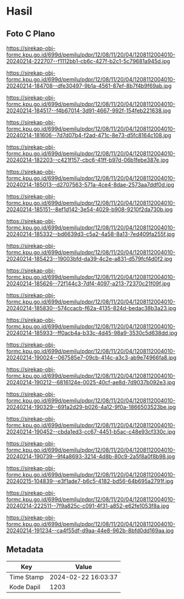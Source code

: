 # Hasil

## Foto C Plano

https://sirekap-obj-formc.kpu.go.id/699d/pemilu/pdpr/12/08/11/20/04/1208112004010-20240214-222707--f1112bb1-cb6c-427f-b2c1-5c79681a945d.jpg

https://sirekap-obj-formc.kpu.go.id/699d/pemilu/pdpr/12/08/11/20/04/1208112004010-20240214-184708--dfe30497-9b1a-4561-87ef-8b7f4b9f69ab.jpg

https://sirekap-obj-formc.kpu.go.id/699d/pemilu/pdpr/12/08/11/20/04/1208112004010-20240214-184517--f4b67014-3d91-4667-992f-154feb221638.jpg

https://sirekap-obj-formc.kpu.go.id/699d/pemilu/pdpr/12/08/11/20/04/1208112004010-20240214-181606--7d7d07b4-f2ad-471c-8e73-d5fc8164c108.jpg

https://sirekap-obj-formc.kpu.go.id/699d/pemilu/pdpr/12/08/11/20/04/1208112004010-20240214-182203--c421f157-cbc6-41ff-b97d-06b1febe387e.jpg

https://sirekap-obj-formc.kpu.go.id/699d/pemilu/pdpr/12/08/11/20/04/1208112004010-20240214-185013--d2707563-571a-4ce4-8dae-2573aa7ddf0d.jpg

https://sirekap-obj-formc.kpu.go.id/699d/pemilu/pdpr/12/08/11/20/04/1208112004010-20240214-185151--8ef1d142-3e54-4029-b908-9210f2da730b.jpg

https://sirekap-obj-formc.kpu.go.id/699d/pemilu/pdpr/12/08/11/20/04/1208112004010-20240214-185332--bd6639d3-c5a2-4a58-8a13-7ed409fa255f.jpg

https://sirekap-obj-formc.kpu.go.id/699d/pemilu/pdpr/12/08/11/20/04/1208112004010-20240214-185423--19003bfd-da39-4c2e-a831-d579fcf4d0f2.jpg

https://sirekap-obj-formc.kpu.go.id/699d/pemilu/pdpr/12/08/11/20/04/1208112004010-20240214-185626--72f144c3-7df4-4097-a213-72370c21f09f.jpg

https://sirekap-obj-formc.kpu.go.id/699d/pemilu/pdpr/12/08/11/20/04/1208112004010-20240214-185830--574ccacb-f62a-4135-824d-bedac38b3a23.jpg

https://sirekap-obj-formc.kpu.go.id/699d/pemilu/pdpr/12/08/11/20/04/1208112004010-20240214-185933--ff0acb4a-b33c-4d45-98a9-3530c5d638dd.jpg

https://sirekap-obj-formc.kpu.go.id/699d/pemilu/pdpr/12/08/11/20/04/1208112004010-20240214-190024--067585e7-09cb-414c-a3c3-ab9e74966fa8.jpg

https://sirekap-obj-formc.kpu.go.id/699d/pemilu/pdpr/12/08/11/20/04/1208112004010-20240214-190212--6816124e-0025-40cf-ae8d-7d9037b092e3.jpg

https://sirekap-obj-formc.kpu.go.id/699d/pemilu/pdpr/12/08/11/20/04/1208112004010-20240214-190329--691a2d29-b026-4a12-9f0a-1866503523be.jpg

https://sirekap-obj-formc.kpu.go.id/699d/pemilu/pdpr/12/08/11/20/04/1208112004010-20240214-190452--cbda1ed3-cc67-4451-b5ac-c48e93cf330c.jpg

https://sirekap-obj-formc.kpu.go.id/699d/pemilu/pdpr/12/08/11/20/04/1208112004010-20240214-190739--9f4a8693-3214-4d8b-80c9-2a5f8a0f8b98.jpg

https://sirekap-obj-formc.kpu.go.id/699d/pemilu/pdpr/12/08/11/20/04/1208112004010-20240215-104839--e3f1ade7-b6c5-4182-bd56-64b695a2791f.jpg

https://sirekap-obj-formc.kpu.go.id/699d/pemilu/pdpr/12/08/11/20/04/1208112004010-20240214-222511--7f9a825c-c091-4f31-a852-e62fe1053f8a.jpg

https://sirekap-obj-formc.kpu.go.id/699d/pemilu/pdpr/12/08/11/20/04/1208112004010-20240214-191234--ca4f55df-d9aa-44e8-962b-8bfd0dd169aa.jpg


## Metadata

| Key        | Value               |
| ---------- | ------------------- |
| Time Stamp | 2024-02-22 16:03:37 |
| Kode Dapil | 1203                |



